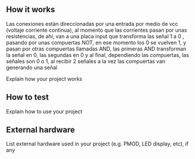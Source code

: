 <!---

This file is used to generate your project datasheet. Please fill in the information below and delete any unused
sections.

You can also include images in this folder and reference them in the markdown. Each image must be less than
512 kb in size, and the combined size of all images must be less than 1 MB.
-->

## How it works
Las conexiones están direccionadas por una entrada por medio de vcc (voltaje corriente continua), al momento que las corrientes pasan por unas resistencias, de ahí, van  a una placa input que transforma las señal 1 a 0 , pasando por unas compuertas NOT, en ese momento los 0 se vuelven 1, y pasan por otras compuertas llamadas AND, las primeras AND transforman la señal en 0, las segundas en 0 y al final, dependiendo las compuertas, las señales son 0 o 1, al recibir 2 señales a la vez  las compuertas van generando una señal

Explain how your project works

## How to test

Explain how to use your project

## External hardware

List external hardware used in your project (e.g. PMOD, LED display, etc), if any
